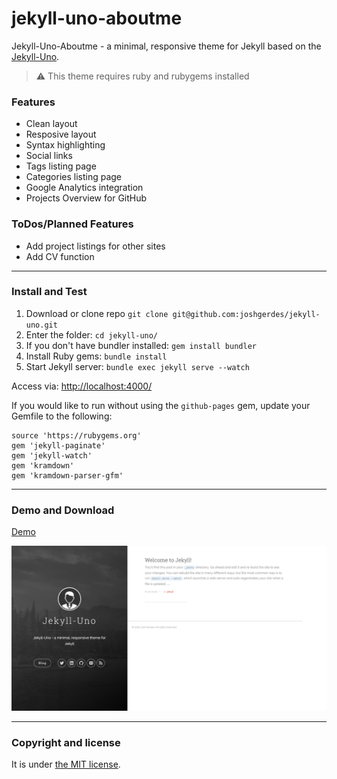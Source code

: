 # jekyll-uno-aboutme

Jekyll-Uno-Aboutme - a minimal, responsive theme for Jekyll based on the [Jekyll-Uno](https://github.com/joshgerdes/jekyll-uno).

> :warning:
  This theme requires ruby and rubygems installed

### Features

* Clean layout
* Resposive layout
* Syntax highlighting
* Social links
* Tags listing page
* Categories listing page
* Google Analytics integration
* Projects Overview for GitHub


### ToDos/Planned Features

* Add project listings for other sites
* Add CV function

---

### Install and Test

1. Download or clone repo `git clone git@github.com:joshgerdes/jekyll-uno.git`
2. Enter the folder: `cd jekyll-uno/`
3. If you don't have bundler installed: `gem install bundler`
3. Install Ruby gems: `bundle install`
4. Start Jekyll server: `bundle exec jekyll serve --watch`

Access via: [http://localhost:4000/](http://localhost:4000/)

If you would like to run without using the `github-pages` gem, update your Gemfile to the following:

```
source 'https://rubygems.org'
gem 'jekyll-paginate'
gem 'jekyll-watch'
gem 'kramdown'
gem 'kramdown-parser-gfm'
```
---

### Demo and Download

[Demo](https://rubyfi.de)

![jekyll-uno - free Jekyll theme](/screenshot.png)

---

### Copyright and license

It is under [the MIT license](/LICENSE).
